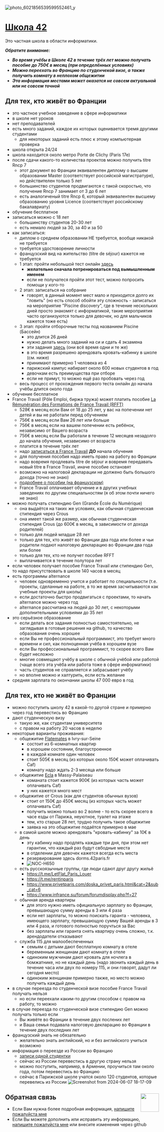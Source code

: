 ![photo_6021856539599552461_y](https://github.com/privet100/42/assets/22834202/067f7782-53a0-4f7f-8f4d-1beb7f2b42cc)
    
# [Школа 42](https://42.fr/)

Это частная школа в области информатики.

_**Обратите внимание:**_  
* _**Во время учёбы в Школе 42 в течение трёх лет можно получать пособие до 750€ в месяц (при определённых условиях)**_
* _**Можно переехать во Францию по студенчекой визе, а также получить комнату в неплохом общежитии**_
* _**Эта информация местами может оказатся не совсем актуальной или не совсем точной**_

## Для тех, кто живёт во Франции
* это частное учебное заведение в сфере информатики
* в школе нет уроков
* нет преподавателей
* есть много заданий, каждое их которых оценивается тремя другими студентами
  + для некоторых заданий есть плюс к этому компьютерная проверка
* школа открыта 24/24
* школа находится около метро Porte de Clichy (Paris 17e)
* после сдачи какого-то количества проектов можно получить titre Rncp 7
  + этот документ во Франции эквивалентен диплому о высшем образовании Master (соответствует российской магистратуре), но действителен только 5 лет
  + большинство студентов продвигаются с такой скоростью, что получение Rncp 7 занимает от 3 до 6 лет
  + есть аналогиченый titre Rncp 6, который эквивалентен высшему образованию уровня Licence (соответствует российскому бакалавриату)
* обучение бесплатное
* записаться можно с 18 лет
  + большинству студентов 20-30 лет
  + есть немало людей за 30, за 40 и за 50
* как записаться:
  + диплом о среднем образовании НЕ требуется, вообще никакой не требуется
  + требуется удостоворение личности
  + французский вид на жительство (titre de séjour) кажется не требуется
  + 1 этап: пройти небольшой тест онлайн [здесь](https://42.fr/admissions/admissions/)
    - **желательно сначала потренироваться под вымышленным именем**
    - если не получатеся пройти этот тест, можно попросить помощи у кого-то
  + 2 этап: записаться на собрание
    - говорят, в данный момент мест мало и приходится долго их "ловить" (но есть способ обойти эту сложность - записаться на мероприятие "Piscine discovery", где в течение нескольких дней просто знакомят с информатикой, такие мероприятия часто организуются только для девочек, но для мальчиков кажется тоже есть)
  + 3 этап: пройти отборочные тесты под названием Piscine (Бассейн)
    - это длится 26 дней
    - нужно делать много заданий на си и сдать 4 экзамена
    - эти задания [здесь](https://github.com/privet100/piscine_42_school) (они всё время одни и те же)
    - в это время разрешено арендовать кровать-кабинку в школе (см. ниже)
    - принимают примерно 1 человека из 4
    - парижский кампус набирает около 600 новых студентов в год
    - девочкам есть преимущества при отборе
    - если не примут, то можно ещё раз пробовать через год
  + весь процесс от прохождения первого теста онлайн до начала учёбы длится около года
* обучение бесплатное
* France Travail (Pôle Emploi, биржа тружа) может платить пособие [La Rémunération des Formations de France Travail (RFFT)](https://www.francetravail.fr/candidat/en-formation/les-dispositifs/la-remuneration-des-formations-d.html)
  + 528€ в месяц если Вам от 18 до 25 лет, у вас на попечении нет детей и вы не работали перед обучением
  + 756€ в месяц если Вам 26 лет или больше
  + 756€ в месяц если на вашем попечении есть ребёнок, независимо от Вашего возраста
  + 756€ в месяц если Вы работали в течение 12 месяцев незадолго до начала обучения, независимо от возраста
  + платится в течение трёх лет
  + надо [записаться в France Travail](https://candidat.francetravail.fr/inscription-en-ligne/accueil) **ДО** начала обучения
  + для получения пособия надо иметь право на работу во Франции
  + надо вовремя продлевать titre de séjour и вовремя передавать новый titre в France Travail, иначе пособие остановят
  + возможно на налоговой декларации не должено быть большого дохода (точно не знаю)
  + [подробнее о пособии (на французском)](https://www.service-public.fr/particuliers/vosdroits/F760#:~:text=009%2C82%20%E2%82%AC.-,Si%20vous%20avez%20eu%20une%20activit%C3%A9%20salari%C3%A9e%20ant%C3%A9rieure%20d'au,est%20de%20723%2C36%20%E2%82%AC.)
  + France Travail оплачивает обучение и в других учебных заведениях по другим специальностям (я об этом почти ничего не знаю)
* можно получать стипендию Gen (Grande École du Numérique)
  + она выдаётся на таких же условиях, как обычная студенческая стипендия через Crous
  + она имеет такой же размер, как обычная студенческая стипендия Crous (до 600€ в месяц, в зависимости от дохода родителей)
  + только для людей младше 28 лет
  + только для тех, кто живёт во Франции два года или более и чьи родители подают налоговую декларацию во Франции два года или более
  + только для тех, кто не получет пособие RFFT
  + выплачивается в течение полутора лет
* если человек получает пособие France Travail или стипендию Gen, то надо присутствовать в школе 140 часов в месяц 
* есть программы alternance
  + человек одновременно учится и работает по специальности (т.е. проекты, сделанные на работе, в то же время засчитываются как учебные проекты для школы)
  + если достаточно быстро продвигаться с проектами, то начать alternance можно через год
  + alternance рассчитана на людей до 30 лет, с некоторыми дополнительными условиями до 35 лет 
* это серьёзное образование
  + если делать все задания полностью самостоятельно, не заглядывая в готовые решения на github, то качество образования очень хорошее
  + если Вы не профессиональный программист, это требует много времени и сил, как полноценная учёба в хорошем вузе
  + если Вы профессиональный программист, то скорее всего Вам будет несложно
  + многие совмещают учёбу в школе с обычной учёбой или работой (чаще всего эта учёба или работа тоже в сфере информатики)
  + часть студентов не справляется и забрасывает учёбу 
  + но вполне можно и халтурить, если есть желание 
* средняя зарплата по окончании школы 47 000 евро в год

## Для тех, кто не живёт во Франции
* можно поступить школу 42 в какой-то другой стране и примерно через год перевестись во Францию
* дают студенческую визу
  + такую же, как студентам университета
  + с правом на работу 20 часов в неделю
* некоторые варианты проживания:
  + общежитие [Flatemates](https://stationf.co/services/flatmates) в Ivry-sur-Seine
    - состоит из 6-комнатных квартир
    - в хорошем состоянии, благоустроенное
    - в каждой комнате один человек
    - стоит 505€ в месяц (из которых около 150€ может оплачивать Caf)
    - комнату надо ждать 2-3 месяца или больше
  + общежитие [Ecla](https://www.ecla.com/fr/) в Massy-Palaiseau
    -  команата стоит кажется 900€ (из которых часть может оплачивать Caf)
    -  у них кажется много мест 
  + общежитие от Crous (как для студентов обычных вузов)
    - стоит от 150€ до 450€ месяц (из которых часть может оплачивать Caf)
    - получить можно только во 2 волне - то есть скорее всего в часе езды от Парижа, неуютное, туалет на этаже
    - тем, кто старше 28 лет, трудно получить такое общежитие
    - заявка на это общежитие подаётся примерно в мае
  + в самой школе можно арендовать "кровать-кабинку" за 10€ в день
    - эту кабинку надо продлять каждые три дня, при этом нет гарантии, что каждый раз будут свбодные места
    - в отделении для девочек кажется всегда есть места
    - резервирование здесь dorms.42paris.fr
    - ![NOC-H650](https://github.com/privet100/42/assets/22834202/62008ad1-b764-40a9-9fad-57e5208595db)
  + есть русскоязычные группы, где люди сдают друг другу жильё
    - https://t.me/LetFlat_Paris_Louer
    - https://t.me/rentinparis
    - https://www.privetparis.com/doska_privet_paris.html&cat=2&sub_cat=6
    - https://www.infrance.su/forum/forumdisplay.php?f=27
  + обычная аренда квартиры
    - для этого нужно иметь официальную зарплату во Франции, превышающую сумму аренды в 3 или 4 раза
    - если нет зарплаты, то можно поискать гаранта - человека, имеющего зарплату, превышающую сумму Вашей аренды в 3 или 4 раза, и готового полностью поручться за Вас
    - без зарплаты или гаранта снять квартиру очень сложно, т.к. арендодатели отказывают
  + служба 115 для малообеспеченных
    - семьям с детьми дают бесплатную комнату в отеле
    - беременным женщинам дают комнату в отеле
    - одиноким мужчинам дают кровать для ночлега в бомжатнике, но не каждый день (надо звонить каждый день в течение часа или двух по номеру 115, и они говорят, дадут ли сегодня место)
    - одиноким женщинам примерно также, но место можно получить каждый день
* в случае переезда по студенческой визе пособие France Travail получать нельзя
  + но если переехали каким-то другим способом с правом на работу, то можно 
* в случае переезда по студенческой визе стипендию Gen можно получать только если
  + Вы живёте во Франции в течение двух послених лет
  + и Ваша семья подавала налоговую декларацию во Франции в течение двух последних лет
* французский знать не обязательно
  + желательно знать английский, но и без английского учиться возможно
* информация о переезде из России во Францию
  + [записи одной студентки]([https://docs.google.com/document/d/1FfnABr-raq4nBUfb_EO7xWr77siNYNNS5qleG1IuPv4/edit](https://placid-atmosphere-d52.notion.site/Guid-c66e15c9fdfd46bdae8b1a4c26123f40))
  + сейчас из России перевестись в другую страну нельзя
  + можно поступить, например, в Армении, проучиться там около года, потом перевестись во Францию
  + сейчас в Парижской школе учатся около 120 студентов, которые перевелись из России
![Screenshot from 2024-06-07 18-17-09](https://github.com/privet100/42/assets/22834202/c1781be4-8909-4543-a8ad-d65d9a982160)

## Обратная связь <img align="right" width="60" height="60" src="https://github.com/akostrik/stage_telegram/assets/22834202/9d78c9d6-c4c6-4566-9e83-3dcbc02e311e"> 
* Если Вам нужна более подробная информация, [напишите пожалуйста мне](mailto:stage.mongodb@gmail.com)
* Если Вы можете дополнить или исправить эту информацию, [напишите пожалуйста мне](mailto:stage.mongodb@gmail.com) или внесите изменения через github
